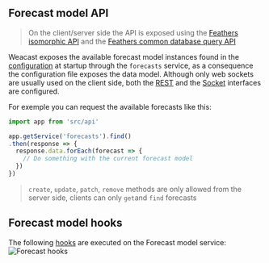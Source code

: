 ## Forecast model API

> On the client/server side the API is exposed using the [Feathers isomorphic API](https://docs.feathersjs.com/api/client.html#universal-isomorphic-api) and the [Feathers common database query API](https://docs.feathersjs.com/api/databases/querying.html)

Weacast exposes the available forecast model instances found in the [configuration](../guides/BASICS.MD#configuring) at startup through the `forecasts` service, as a consequence the configuration file exposes the data model. Although only web sockets are usually used on the client side, both the [REST](https://docs.feathersjs.com/api/rest.html) and the [Socket](https://docs.feathersjs.com/api/socketio.html) interfaces are configured.

For exemple you can request the available forecasts like this:
```javascript
import app from 'src/api'

app.getService('forecasts').find()
.then(response => {
  response.data.forEach(forecast => {
    // Do something with the current forecast model
  })
})
```

> `create`, `update`, `patch`, `remove` methods are only allowed from the server side, clients can only `get`and `find` forecasts

## Forecast model hooks

The following [hooks](./HOOKS.MD) are executed on the Forecast model service:
![Forecast hooks](https://cdn.rawgit.com/weacast/weacast-docs/9d7ac840bd860ce612ffe098f1b8c1027de8d914/images/Forecast%20Hooks%20Diagram.svg)
